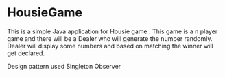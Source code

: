 # HousieGame
This is a simple Java application for Housie game . This game is a n player game and there will be a Dealer who will generate the number randomly.
Dealer will display some numbers and based on matching the winner will get declared.

Design pattern used
Singleton
Observer 
